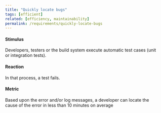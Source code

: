 ```yaml
---
title: "Quickly locate bugs"
tags: [efficient]
related: [efficiency, maintainability]
permalink: /requirements/quickly-locate-bugs
---
```


<div class="quality-requirement" markdown="1">

#### Stimulus

Developers, testers or the build system execute automatic test cases (unit or integration tests). 

#### Reaction

In that process, a test fails.

#### Metric

Based upon the error and/or log messages, a developer can locate the cause of the error in less than 10 minutes on average

</div><br>




